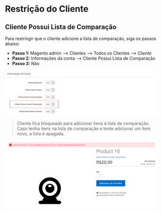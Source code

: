 # Restrição do Cliente

## Cliente Possui Lista de Comparação

Para restringir que o cliente adicione a lista de comparação, siga os passos abaixo:
  - **Passo 1:** Magento admin --> Clientes --> Todos os Clientes --> _Cliente_
  - **Passo 2:** Informações da conta --> Cliente Possui Lista de Comparação
  - **Passo 3:** Não

![ScreenShot](https://github.com/santanaluc94/Magezil_CustomerBlock/blob/master/Readme/Images/pt_BR/configuracao-lista-comparacao.jpg)

> Cliente fica bloqueado para adicionar itens à lista de comparação. Caso tenha itens na lista de comparação e tente adicionar um item novo, a lista é apagada.

![ScreenShot](https://github.com/santanaluc94/Magezil_CustomerBlock/blob/master/Readme/Images/pt_BR/04-cliente-lista-comparacao.jpg)
